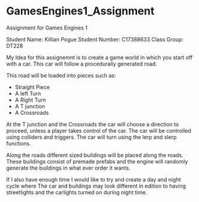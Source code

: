 # GamesEngines1_Assignment
Assignment for Games Engines 1 

Student Name: Killian Pogue
Student Number: C17388633
Class Group: DT228



My Idea for this assignemnt is to create a game world in which you start off with a car.
This car will follow a procedurally generated road. 

This road will be loaded into pieces such as:
* Straight Piece
* A left Turn
* A Right Turn
* A T junction 
* A Crossroads

At the T junction and the Crossroads the car will choose a direction to proceed,
unless a player takes control of the car. The car will be controlled using colliders 
and triggers. The car will turn using the lerp and slerp functions. 


Along the roads different sized buildings
will be placed  along the roads. These buildings consist of premade prefabs and the 
engine will randomly generate the buildings in what ever order it wants.


If I also have enough time I would like to try and create a day and night cycle where
The car and buildings may look different in edition to having streetlights and the 
carlights turned on during night time.




